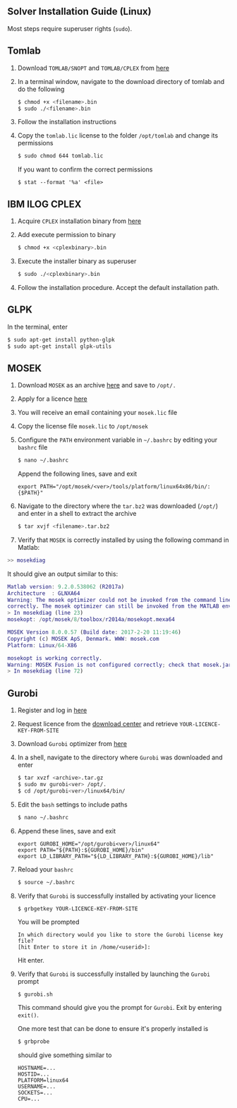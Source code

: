 Solver Installation Guide (Linux)
---------------------------------

Most steps require superuser rights (`sudo`).


Tomlab
------

1) Download `TOMLAB/SNOPT` and `TOMLAB/CPLEX` from [here](http://tomopt.com/scripts/register.php)

2) In a terminal window, navigate to the download directory of tomlab and 
do the following

    ````sh
    $ chmod +x <filename>.bin
    $ sudo ./<filename>.bin
    ````

3) Follow the installation instructions

4) Copy the `tomlab.lic` license to the folder `/opt/tomlab` and change its permissions

    ````sh
    $ sudo chmod 644 tomlab.lic
    ````

    If you want to confirm the correct permissions
    ````
    $ stat --format '%a' <file>
    ````


IBM ILOG CPLEX
---------------

1) Acquire `CPLEX` installation binary from [here](https://www-01.ibm.com/software/websphere/products/optimization/cplex-studio-community-edition/)

2) Add execute permission to binary

    ````sh
    $ chmod +x <cplexbinary>.bin
    ````

3) Execute the installer binary as superuser

    ````sh
    $ sudo ./<cplexbinary>.bin
    ````

4) Follow the installation procedure. Accept the default installation path.



GLPK
----

In the terminal, enter
````sh
$ sudo apt-get install python-glpk
$ sudo apt-get install glpk-utils
````


MOSEK
-----
1) Download `MOSEK` as an archive [here](https://mosek.com/resources/downloads) and save to `/opt/.`

2) Apply for a licence [here](https://mosek.com/resources/trial-license)

3) You will receive an email containing your `mosek.lic` file

4) Copy the license file `mosek.lic` to `/opt/mosek`

5) Configure the `PATH` environment variable in `~/.bashrc` by editing your `bashrc` file

    ````sh
    $ nano ~/.bashrc
    ````
    Append the following lines, save and exit

    ````
    export PATH="/opt/mosek/<ver>/tools/platform/linux64x86/bin/:{$PATH}"
    ````

4) Navigate to the directory where the `tar.bz2` was downloaded (`/opt/`) and enter in a shell to extract the archive

    ````sh
    $ tar xvjf <filename>.tar.bz2
    ````

5) Verify that `MOSEK` is correctly installed by using the following command in Matlab:
````matlab
>> mosekdiag
````

It should give an output similar to this:
````matlab
Matlab version: 9.2.0.538062 (R2017a)
Architecture  : GLNXA64
Warning: The mosek optimizer could not be invoked from the command line. Most likely the path has not been configured
correctly. The mosek optimizer can still be invoked from the MATLAB environment. 
> In mosekdiag (line 23) 
mosekopt: /opt/mosek/8/toolbox/r2014a/mosekopt.mexa64

MOSEK Version 8.0.0.57 (Build date: 2017-2-20 11:19:46)
Copyright (c) MOSEK ApS, Denmark. WWW: mosek.com
Platform: Linux/64-X86

mosekopt is working correctly.
Warning: MOSEK Fusion is not configured correctly; check that mosek.jar is added to the javaclasspath. 
> In mosekdiag (line 72) 
````


Gurobi
------
1) Register and log in [here](http://www.gurobi.com/)

2) Request licence from the [download center](http://www.gurobi.com/downloads/download-center) and retrieve `YOUR-LICENCE-KEY-FROM-SITE`

3) Download `Gurobi` optimizer from [here](http://www.gurobi.com/downloads/gurobi-optimizer)

4) In a shell, navigate to the directory where `Gurobi` was downloaded and enter

    ````sh
    $ tar xvzf <archive>.tar.gz
    $ sudo mv gurobi<ver> /opt/.
    $ cd /opt/gurobi<ver>/linux64/bin/
    ````

5) Edit the `bash` settings to include paths

    ````sh
    $ nano ~/.bashrc
    ````

6) Append these lines, save and exit

    ````
    export GUROBI_HOME="/opt/gurobi<ver>/linux64"
    export PATH="${PATH}:${GUROBI_HOME}/bin"
    export LD_LIBRARY_PATH="${LD_LIBRARY_PATH}:${GUROBI_HOME}/lib"
    ````

7) Reload your `bashrc`

    ````sh
    $ source ~/.bashrc
    ````

8) Verify that `Gurobi` is successfully installed by activating your licence

    ````
    $ grbgetkey YOUR-LICENCE-KEY-FROM-SITE
    ````

    You will be prompted
    ````
    In which directory would you like to store the Gurobi license key file?
    [hit Enter to store it in /home/<userid>]:
    ````
    Hit enter.

9)  Verify that `Gurobi` is successfully installed by launching the `Gurobi` prompt

    ````sh
    $ gurobi.sh
    ````
    This command should give you the prompt for `Gurobi`.
    Exit by entering `exit()`.

    One more test that can be done to ensure it's properly installed is
    ````sh
    $ grbprobe
    ````

    should give something similar to
    ````
    HOSTNAME=...
    HOSTID=...
    PLATFORM=linux64
    USERNAME=...
    SOCKETS=...
    CPU=...
    ````